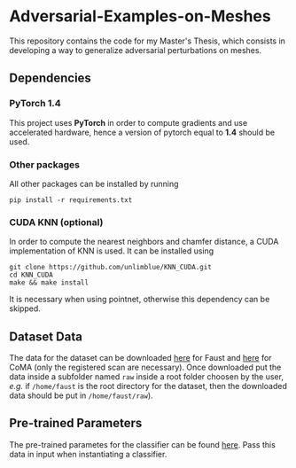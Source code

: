 # Adversarial-Examples-on-Meshes
This repository contains the code for my Master's Thesis, which consists in developing a way to generalize adversarial perturbations on meshes.

## Dependencies
### PyTorch 1.4
This project uses **PyTorch** in order to compute gradients and use accelerated hardware, hence a version of pytorch equal to **1.4** should be used.

### Other packages
All other packages can be installed by running

	pip install -r requirements.txt

### CUDA KNN (optional)
In order to compute the nearest neighbors and chamfer distance, a CUDA implementation of KNN is used. It can be installed using 
	
	git clone https://github.com/unlimblue/KNN_CUDA.git
	cd KNN_CUDA
	make && make install
It is necessary when using pointnet, otherwise this dependency can be skipped.

## Dataset Data
The data for the dataset can be downloaded [here](http://faust.is.tue.mpg.de/) for Faust and [here](https://coma.is.tue.mpg.de/) for CoMA (only the registered scan are necessary). Once downloaded put the data inside a subfolder named `raw` inside a root folder choosen by the user, *e.g.* if  `/home/faust` is the root directory for the dataset, then the downloaded data should be put in `/home/faust/raw`).

## Pre-trained Parameters
The pre-trained parametes for the classifier can be found [here](https://drive.google.com/drive/folders/1L6lwZO4M8JXw5IOgyNMhpMj5JRWO4oEw?usp=sharing).
Pass this data in input when instantiating a classifier.
 